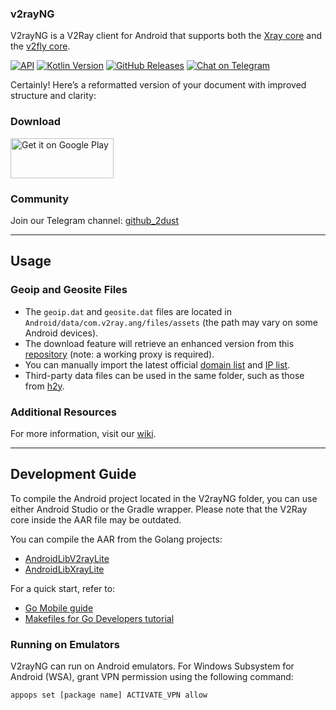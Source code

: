 ### v2rayNG

V2rayNG is a V2Ray client for Android that supports both the [Xray core](https://github.com/XTLS/Xray-core) and the [v2fly core](https://github.com/v2fly/v2ray-core).

[![API](https://img.shields.io/badge/API-21%2B-yellow.svg?style=flat)](https://developer.android.com/about/versions/lollipop)
[![Kotlin Version](https://img.shields.io/badge/Kotlin-2.1.0-blue.svg)](https://kotlinlang.org)
[![GitHub Releases](https://img.shields.io/github/downloads/2dust/v2rayNG/latest/total?logo=github)](https://github.com/2dust/v2rayNG/releases)
[![Chat on Telegram](https://img.shields.io/badge/Chat%20on-Telegram-brightgreen.svg)](https://t.me/v2rayn)

Certainly! Here’s a reformatted version of your document with improved structure and clarity:

### Download
<a href="https://play.google.com/store/apps/details?id=com.v2ray.ang">
<img alt="Get it on Google Play" src="https://play.google.com/intl/en_us/badges/images/generic/en_badge_web_generic.png" width="165" height="64" />
</a>

### Community
Join our Telegram channel: [github_2dust](https://t.me/github_2dust)

---

## Usage

### Geoip and Geosite Files
- The `geoip.dat` and `geosite.dat` files are located in `Android/data/com.v2ray.ang/files/assets` (the path may vary on some Android devices).
- The download feature will retrieve an enhanced version from this [repository](https://github.com/Loyalsoldier/v2ray-rules-dat) (note: a working proxy is required).
- You can manually import the latest official [domain list](https://github.com/v2fly/domain-list-community) and [IP list](https://github.com/v2fly/geoip).
- Third-party data files can be used in the same folder, such as those from [h2y](https://guide.v2fly.org/routing/sitedata.html#%E5%A4%96%E7%BD%AE%E7%9A%84%E5%9F%9F%E5%90%8D%E6%96%87%E4%BB%B6).

### Additional Resources
For more information, visit our [wiki](https://github.com/2dust/v2rayNG/wiki).

---

## Development Guide
To compile the Android project located in the V2rayNG folder, you can use either Android Studio or the Gradle wrapper. Please note that the V2Ray core inside the AAR file may be outdated.

You can compile the AAR from the Golang projects:
- [AndroidLibV2rayLite](https://github.com/2dust/AndroidLibV2rayLite)
- [AndroidLibXrayLite](https://github.com/2dust/AndroidLibXrayLite)

For a quick start, refer to:
- [Go Mobile guide](https://github.com/golang/go/wiki/Mobile)
- [Makefiles for Go Developers tutorial](https://tutorialedge.net/golang/makefiles-for-go-developers/)

### Running on Emulators
V2rayNG can run on Android emulators. For Windows Subsystem for Android (WSA), grant VPN permission using the following command:
```bash
appops set [package name] ACTIVATE_VPN allow
